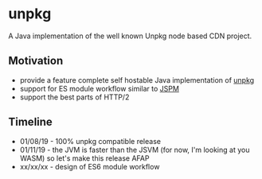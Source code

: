 # unpkg

A Java implementation of the well known Unpkg node based CDN project.

## Motivation

- provide a feature complete self hostable Java implementation of [unpkg](https://github.com/unpkg/unpkg.com)
- support for ES module workflow similar to [JSPM](https://jspm.io/)
- support the best parts of HTTP/2

## Timeline
- 01/08/19 - 100% unpkg compatible release
- 01/11/19 - the JVM is faster than the JSVM (for now, I'm looking at you WASM) so let's make this release AFAP
- xx/xx/xx - design of ES6 module workflow
